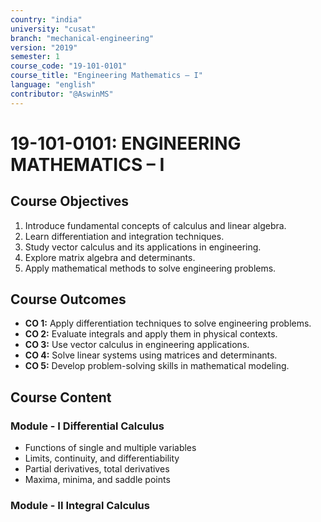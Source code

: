 ```yaml
---
country: "india"
university: "cusat"
branch: "mechanical-engineering"
version: "2019"
semester: 1
course_code: "19-101-0101"
course_title: "Engineering Mathematics – I"
language: "english"
contributor: "@AswinMS"
---
```


# 19-101-0101: ENGINEERING MATHEMATICS – I

## Course Objectives
1. Introduce fundamental concepts of calculus and linear algebra.
2. Learn differentiation and integration techniques.
3. Study vector calculus and its applications in engineering.
4. Explore matrix algebra and determinants.
5. Apply mathematical methods to solve engineering problems.

## Course Outcomes
* **CO 1:** Apply differentiation techniques to solve engineering problems.
* **CO 2:** Evaluate integrals and apply them in physical contexts.
* **CO 3:** Use vector calculus in engineering applications.
* **CO 4:** Solve linear systems using matrices and determinants.
* **CO 5:** Develop problem-solving skills in mathematical modeling.

## Course Content

### Module - I Differential Calculus
* Functions of single and multiple variables
* Limits, continuity, and differentiability
* Partial derivatives, total derivatives
* Maxima, minima, and saddle points

### Module - II Integral Calculus
